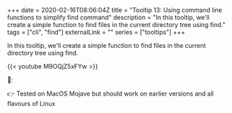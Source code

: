 +++ 
date = 2020-02-16T08:06:04Z
title = "Tooltip 13: Using command line functions to simplify find command"
description = "In this tooltip, we'll create a simple function to find files in the current directory tree using find."
tags = ["cli", "find"]
externalLink = ""
series = ["tooltips"]
+++

In this tooltip, we'll create a simple function to find files in the current directory tree using find.

{{< youtube M9OQjZ5xFYw >}}

📝:

👉 Tested on MacOS Mojave but should work on earlier versions and all flavours of Linux  
